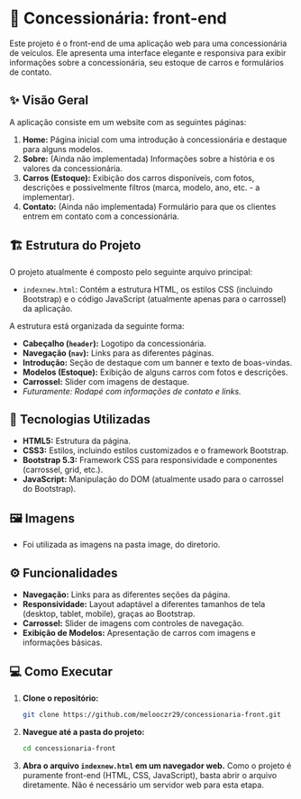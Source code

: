 # 🚗 Concessionária: front-end

Este projeto é o front-end de uma aplicação web para uma concessionária de veículos. Ele apresenta uma interface elegante e responsiva para exibir informações sobre a concessionária, seu estoque de carros e formulários de contato.

## ✨ Visão Geral

A aplicação consiste em um website com as seguintes páginas:

1.  **Home:** Página inicial com uma introdução à concessionária e destaque para alguns modelos.
2.  **Sobre:** (Ainda não implementada) Informações sobre a história e os valores da concessionária.
3.  **Carros (Estoque):** Exibição dos carros disponíveis, com fotos, descrições e possivelmente filtros (marca, modelo, ano, etc. - a implementar).
4.  **Contato:** (Ainda não implementada) Formulário para que os clientes entrem em contato com a concessionária.

## 🏗️ Estrutura do Projeto

O projeto atualmente é composto pelo seguinte arquivo principal:

-   `indexnew.html`: Contém a estrutura HTML, os estilos CSS (incluindo Bootstrap) e o código JavaScript (atualmente apenas para o carrossel) da aplicação.

A estrutura está organizada da seguinte forma:

-   **Cabeçalho (`header`):** Logotipo da concessionária.
-   **Navegação (`nav`):** Links para as diferentes páginas.
-   **Introdução:** Seção de destaque com um banner e texto de boas-vindas.
-   **Modelos (Estoque):** Exibição de alguns carros com fotos e descrições.
-   **Carrossel:**  Slider com imagens de destaque.
-   *Futuramente: Rodapé com informações de contato e links.*

## 🚀 Tecnologias Utilizadas

-   **HTML5:** Estrutura da página.
-   **CSS3:** Estilos, incluindo estilos customizados e o framework Bootstrap.
-   **Bootstrap 5.3:** Framework CSS para responsividade e componentes (carrossel, grid, etc.).
-   **JavaScript:**  Manipulação do DOM (atualmente usado para o carrossel do Bootstrap).

## 🖼️ Imagens
- Foi utilizada as imagens na pasta image, do diretorio.

## ⚙️ Funcionalidades

-   **Navegação:** Links para as diferentes seções da página.
-   **Responsividade:** Layout adaptável a diferentes tamanhos de tela (desktop, tablet, mobile), graças ao Bootstrap.
-   **Carrossel:**  Slider de imagens com controles de navegação.
-   **Exibição de Modelos:** Apresentação de carros com imagens e informações básicas.

## 💻 Como Executar

1.  **Clone o repositório:**
    ```bash
    git clone https://github.com/melooczr29/concessionaria-front.git
    ```
2.  **Navegue até a pasta do projeto:**
    ```bash
    cd concessionaria-front
    ```
3.  **Abra o arquivo `indexnew.html` em um navegador web.**  Como o projeto é puramente front-end (HTML, CSS, JavaScript), basta abrir o arquivo diretamente.  Não é necessário um servidor web para esta etapa.
   
